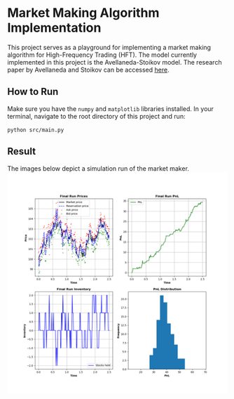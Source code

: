 # Market Making Algorithm Implementation

This project serves as a playground for implementing a market making algorithm for High-Frequency Trading (HFT). The model currently implemented in this project is the Avellaneda-Stoikov model. The research paper by Avellaneda and Stoikov can be accessed [here](https://citeseerx.ist.psu.edu/document?repid=rep1&type=pdf&doi=93e392c5b2765e6691b8acb60cd4a7e975bf1d6a). 

## How to Run
Make sure you have the `numpy` and `matplotlib` libraries installed. In your terminal, navigate to the root directory of this project and run:

```
python src/main.py
```

## Result
The images below depict a simulation run of the market maker.
![result](img/result.png)
